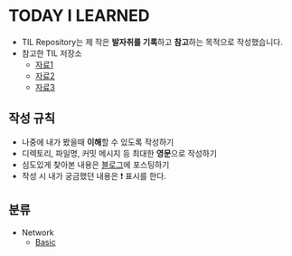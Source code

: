 # TODAY I LEARNED

- TIL Repository는 제 작은 **발자취를 기록**하고 **참고**하는 목적으로 작성했습니다.
- 참고한 TIL 저장소
    - [자료1](https://github.com/Highjune/TIL?tab=readme-ov-file)
    - [자료2](https://github.com/Integerous/TIL?tab=readme-ov-file)
    - [자료3](https://github.com/namjunemy/TIL?tab=readme-ov-file)

## 작성 규칙

- 나중에 내가 봤을때 **이해**할 수 있도록 작성하기
- 디렉토리, 파일명, 커밋 메시지 등 최대한 **영문**으로 작성하기
- 심도있게 찾아본 내용은 [블로그](https://velog.io/@baebe/posts)에 포스팅하기
- 작성 시 내가 궁금했던 내용은 ❗️ 표시를 한다.

## 분류

- Network
    - [Basic](https://github.com/bae-be/TIL/blob/main/network/Network%20Basic.md)
